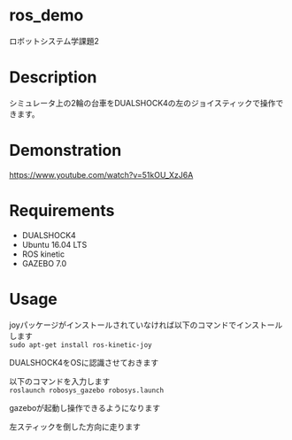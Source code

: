 # ros_demo
ロボットシステム学課題2

# Description
シミュレータ上の2輪の台車をDUALSHOCK4の左のジョイスティックで操作できます。

# Demonstration
https://www.youtube.com/watch?v=51kOU_XzJ6A

# Requirements
* DUALSHOCK4
* Ubuntu 16.04 LTS
* ROS kinetic
* GAZEBO 7.0

# Usage

joyパッケージがインストールされていなければ以下のコマンドでインストールします  
`sudo apt-get install ros-kinetic-joy`

DUALSHOCK4をOSに認識させておきます

以下のコマンドを入力します  
`roslaunch robosys_gazebo robosys.launch`

gazeboが起動し操作できるようになります 

左スティックを倒した方向に走ります
